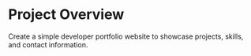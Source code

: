 # Project Overview
Create a simple developer portfolio website to showcase projects, skills, and contact information.
